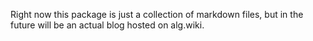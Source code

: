 Right now this package is just a collection of markdown files, but in the future will be an actual blog hosted on alg.wiki.
